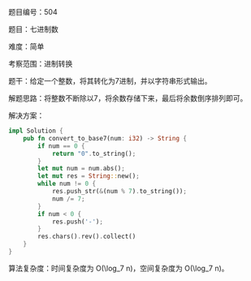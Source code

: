 题目编号：504

题目：七进制数

难度：简单

考察范围：进制转换

题干：给定一个整数，将其转化为7进制，并以字符串形式输出。

解题思路：将整数不断除以7，将余数存储下来，最后将余数倒序排列即可。

解决方案：

```rust
impl Solution {
    pub fn convert_to_base7(num: i32) -> String {
        if num == 0 {
            return "0".to_string();
        }
        let mut num = num.abs();
        let mut res = String::new();
        while num != 0 {
            res.push_str(&(num % 7).to_string());
            num /= 7;
        }
        if num < 0 {
            res.push('-');
        }
        res.chars().rev().collect()
    }
}
```

算法复杂度：时间复杂度为 O(\log_7 n)，空间复杂度为 O(\log_7 n)。